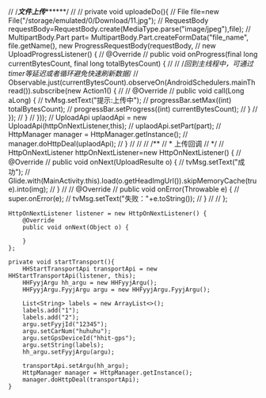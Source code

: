 //    /*********************************************文件上传***************************************************/
//
//    private void uploadeDo(){
//        File file=new File("/storage/emulated/0/Download/11.jpg");
//        RequestBody requestBody=RequestBody.create(MediaType.parse("image/jpeg"),file);
//        MultipartBody.Part part= MultipartBody.Part.createFormData("file_name", file.getName(), new ProgressRequestBody(requestBody,
//                new UploadProgressListener() {
//                    @Override
//                    public void onProgress(final long currentBytesCount, final long totalBytesCount) {
//
//                /*回到主线程中，可通过timer等延迟或者循环避免快速刷新数据*/
//                        Observable.just(currentBytesCount).observeOn(AndroidSchedulers.mainThread()).subscribe(new Action1<Long>() {
//
//                            @Override
//                            public void call(Long aLong) {
//                                tvMsg.setText("提示:上传中");
//                                progressBar.setMax((int) totalBytesCount);
//                                progressBar.setProgress((int) currentBytesCount);
//                            }
//                        });
//                    }
//                }));
//        UploadApi uplaodApi = new UploadApi(httpOnNextListener,this);
//        uplaodApi.setPart(part);
//        HttpManager manager = HttpManager.getInstance();
//        manager.doHttpDeal(uplaodApi);
//    }
//
//
//    /**
//     * 上传回调
//     */
//    HttpOnNextListener httpOnNextListener=new HttpOnNextListener<UploadResulte>() {
//        @Override
//        public void onNext(UploadResulte o) {
//            tvMsg.setText("成功");
//            Glide.with(MainActivity.this).load(o.getHeadImgUrl()).skipMemoryCache(true).into(img);
//        }
//
//        @Override
//        public void onError(Throwable e) {
//            super.onError(e);
//            tvMsg.setText("失败："+e.toString());
//        }
//
//    };

    HttpOnNextListener listener = new HttpOnNextListener() {
        @Override
        public void onNext(Object o) {

        }
    };

    private void startTransport(){
        HHStartTransportApi transportApi = new HHStartTransportApi(listener, this);
        HHFyyjArgu hh_argu = new HHFyyjArgu();
        HHFyyjArgu.FyyjArgu argu = new HHFyyjArgu.FyyjArgu();

        List<String> labels = new ArrayList<>();
        labels.add("1");
        labels.add("2");
        argu.setFyyjId("12345");
        argu.setCarNum("huhuhu");
        argu.setGpsDeviceId("hhit-gps");
        argu.setString(labels);
        hh_argu.setFyyjArgu(argu);

        transportApi.setArgu(hh_argu);
        HttpManager manager = HttpManager.getInstance();
        manager.doHttpDeal(transportApi);
    }